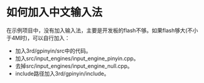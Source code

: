 # 如何加入中文输入法

在示例项目中，没有加入输入法，主要是开发板的flash不够。如果flash够大(不小于4M时)，可以自行加入：

* 加入3rd/gpinyin/src中的代码。
* 加入src/input\_engines/input\_engine\_pinyin.cpp。
* 去掉src/input\_engines/input\_engine\_null.cpp。
* include路径加入3rd/gpinyin/include。

